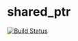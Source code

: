 # shared_ptr
[![Build Status](https://travis-ci.org/IvanovMA/shared_ptr.svg?branch=master)](https://travis-ci.org/IvanovMA/shared_ptr)
